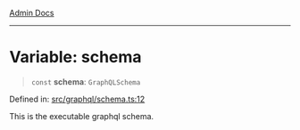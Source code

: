 [Admin Docs](/)

***

# Variable: schema

> `const` **schema**: `GraphQLSchema`

Defined in: [src/graphql/schema.ts:12](https://github.com/PurnenduMIshra129th/talawa-api/blob/4d9be178e903c8bd2778a802379c92eee9a2afdf/src/graphql/schema.ts#L12)

This is the executable graphql schema.
